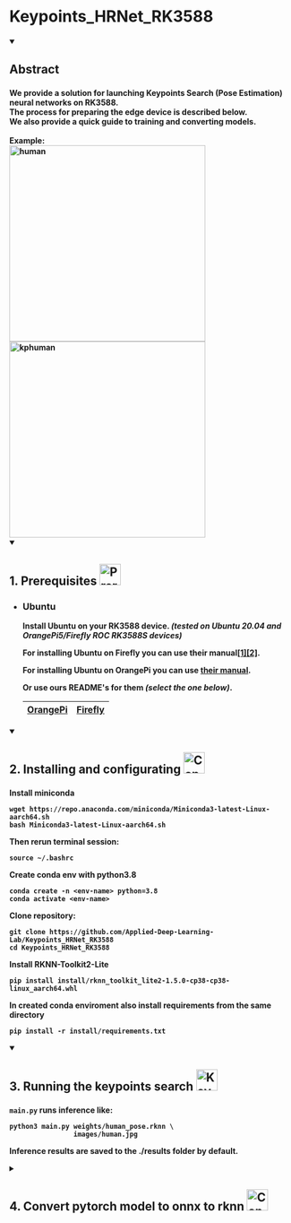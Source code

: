 <h1>
    Keypoints_HRNet_RK3588
</h1>

<details open>
  <summary>
    <h2>
      <p>
        Abstract
      </p>
    </h2>
  </summary>   
	<b>We provide a solution for launching Keypoints Search (Pose Estimation) neural networks on RK3588.<br>
	<b>The process for preparing the edge device is described below.<br>
	<b>We also provide a quick guide to training and converting models.<br>
	<b><br>  	
	Example:
	<div>
		<img src="https://github.com/Applied-Deep-Learning-Lab/Keypoints_HRNet_RK3588/assets/109062816/b0af2540-a7ba-4c22-824e-39b4b9212886" width=350 alt="human" />
		<img src="https://github.com/Applied-Deep-Learning-Lab/Keypoints_HRNet_RK3588/assets/109062816/65cacd91-1e83-4955-bd15-ce07586b2716" width=350 alt="kphuman" />
	</div>
		
</details>

<details open>
  <summary>
    <h2>
      <p>
        1. Prerequisites
        <img src="https://www.svgrepo.com/show/288488/motherboard.svg" width=38 height=38 alt="Prerequisites" />
      </p>
    </h2>
  </summary>   
  
  * ### Ubuntu

    Install Ubuntu on your RK3588 device. *(tested on Ubuntu 20.04 and OrangePi5/Firefly ROC RK3588S devices)*

    For installing Ubuntu on Firefly you can use their manual[[1]](https://wiki.t-firefly.com/en/ROC-RK3588S-PC/index.html)[[2]](https://en.t-firefly.com/doc/download/page/id/142.html).

    For installing Ubuntu on OrangePi you can use [their manual](http://www.orangepi.org/html/hardWare/computerAndMicrocontrollers/service-and-support/Orange-pi-5.html).

    Or use ours **README's** for them *(select the one below)*.

    |[OrangePi](https://github.com/Applied-Deep-Learning-Lab/Yolov5_RK3588/blob/main/resources/OrangePi/README_ORANGEPI.md)|[Firefly](https://github.com/Applied-Deep-Learning-Lab/Yolov5_RK3588/blob/main/resources/Firefly/README_FIREFLY.md)|
    |                 :---:                 |                :---:               |
</details>

<details open>
  <summary>
    <h2>
      <p>
        2. Installing and configurating
        <img src="https://cdn1.iconfinder.com/data/icons/user-interface-cute-vol-2/52/configuration__settings__options__config-512.png" width=38 height=38 alt="Configurations" />
      </p>
    </h2>
  </summary>

  Install miniconda

  ```
  wget https://repo.anaconda.com/miniconda/Miniconda3-latest-Linux-aarch64.sh
  bash Miniconda3-latest-Linux-aarch64.sh
  ```

  Then rerun terminal session:

  ```
  source ~/.bashrc
  ```

  Create conda env with python3.8
  ```
  conda create -n <env-name> python=3.8
  conda activate <env-name>
  ```

  Clone repository:
  ```
  git clone https://github.com/Applied-Deep-Learning-Lab/Keypoints_HRNet_RK3588 
  cd Keypoints_HRNet_RK3588
  ```

  Install RKNN-Toolkit2-Lite

  ```
  pip install install/rknn_toolkit_lite2-1.5.0-cp38-cp38-linux_aarch64.whl
  ```

  In created conda enviroment also install requirements from the same directory

  ```
  pip install -r install/requirements.txt
  ```

</details>

<details open>
  <summary>
    <h2>
      <p>
        3. Running the keypoints search
        <img src="https://cdn1.iconfinder.com/data/icons/pain/154/body-health-shock-dots-pain-man-512.png" width=38 height=38 alt="Keypoints" />
      </p>
    </h2>
  </summary>

  ``main.py`` runs inference like:
  
  ```
  python3 main.py weights/human_pose.rknn \
                  images/human.jpg
  ```

  Inference results are saved to the ./results folder by default.

</details>


<details>
  <summary>
    <h2>
      <p>
        4. Convert pytorch model to onnx to rknn
        <img src="https://external-content.duckduckgo.com/iu/?u=http%3A%2F%2Fds2converter.com%2Fwp-content%2Fuploads%2F2015%2F07%2Fconvert-icon.png&f=1&nofb=1&ipt=d6dbe833ced7274d7335d067ba819d63567e853dc093822f5cda0d18df3bfbdf&ipo=images" width=38 height=38 alt="Converter" />
      </p>
    </h2>
  </summary>
	
  * ### Preparation Host PC

      For training model we use MMPose by OpenMMLab.
      
      Step 0. You will also need conda on the host PC.

      ```
      conda create -n openmmlab python=3.8 pytorch=1.10 cudatoolkit=11.3 torchvision -c pytorch -y
      conda activate openmmlab
      ```

      Step 1. Install MMCV using MIM.
      ```
      sudo apt-get update
      pip3 install -U openmim
      mim install mmcv-full==1.7.0
      ```
      
      Step 2. Install MMPose.
      ```
      git clone --depth 1 --branch v0.29.0 https://github.com/open-mmlab/mmpose.git
      cd mmpose
      pip install -r requirements.txt
      pip install -v -e .
      pip install numpy==1.23.5
      ```

  * ### Convert pytorch to onnx
	

      Inside mmpose folder and conda 'openmmlab' environment:
      ```
      python tools/deployment/pytorch2onnx.py <path/to/config.py> \
						<path/to/model.pth> \
						--output-file <path/to/model.onnx> \
						--shape 1 3 <model_size> <model_size>
      ```

  * ### Convert onnx to rknn

      Step 1. Create conda environment
      ```
      conda create -n rknn python=3.8
      conda activate rknn
      ```
      
      Step 2. Install RKNN-Toolkit2
      ```
      git clone https://github.com/Applied-Deep-Learning-Lab/Keypoints_HRNet_RK3588
      cd Keypoints_HRNet_RK3588
      pip install install/rknn_toolkit2-1.5.0+1fa95b5c-cp38-cp38-linux_x86_64.whl
      ```

      Step 3. For convert your *.onnx* model to *.rknn* run **onnx2rknn.py** like:
      ```
      python onnx2rknn.py <path/to/model.onnx>
      
      # For more precise conversion settings, 
      # check the additional options in the help:
      # python onnx2rknn.py -h
      ```
      

</details>
